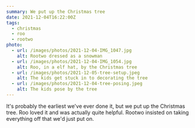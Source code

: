 ```yaml
---
summary: We put up the Christmas tree
date: 2021-12-04T16:22:00Z
tags:
  - christmas
  - roo
  - rootwo
photo:
  - url: /images/photos/2021-12-04-IMG_1047.jpg
    alt: Rootwo dressed as a snowman
  - url: /images/photos/2021-12-04-IMG_1054.jpg
    alt: Roo, in a elf hat, by the Christmas tree
  - url: /images/photos/2021-12-05-tree-setup.jpeg
    alt: The kids get stuck in to decorating the tree
  - url: /images/photos/2021-12-04-tree-posing.jpeg
    alt: The kids pose by the tree
---
```

It's probably the earliest we've ever done it, but we put up the Christmas tree. Roo loved it and was actually quite helpful. Rootwo insisted on taking everything off that we'd just put on. 